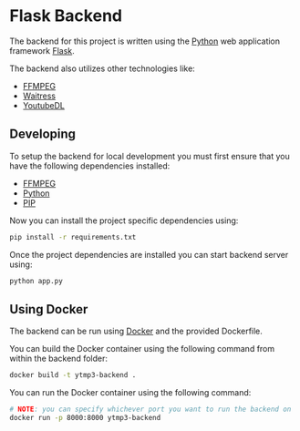 # Flask Backend

The backend for this project is written using the [Python](https://www.python.org/) web application framework [Flask](https://flask.palletsprojects.com/en/1.1.x/).

The backend also utilizes other technologies like:
  - [FFMPEG](https://www.ffmpeg.org/)
  - [Waitress](https://docs.pylonsproject.org/projects/waitress/en/stable/)
  - [YoutubeDL](https://youtube-dl.org/)

## Developing
To setup the backend for local development you must first ensure that you have the following dependencies installed:
  - [FFMPEG](https://www.ffmpeg.org/)
  - [Python](https://www.python.org/)
  - [PIP](https://pypi.org/project/pip/)

Now you can install the project specific dependencies using:
```bash
pip install -r requirements.txt
```

Once the project dependencies are installed you can start backend server using:
```bash
python app.py
```

## Using Docker
The backend can be run using [Docker](https://www.docker.com) and the provided Dockerfile.

You can build the Docker container using the following command from within the backend folder:
```bash
docker build -t ytmp3-backend .
```

You can run the Docker container using the following command:
```bash
# NOTE: you can specify whichever port you want to run the backend on
docker run -p 8000:8000 ytmp3-backend
```